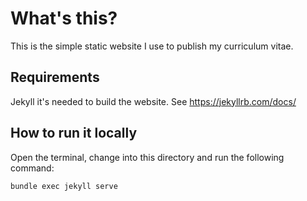 # What's this?

This is the simple static website I use to publish my curriculum vitae.

## Requirements

Jekyll it's needed to build the website. See https://jekyllrb.com/docs/ 

## How to run it locally

Open the terminal, change into this directory and run the following command:

```sh
bundle exec jekyll serve
```

